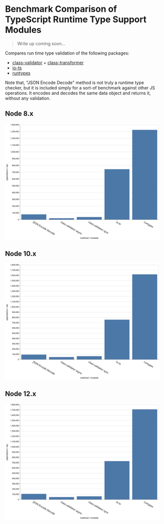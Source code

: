 # Benchmark Comparison of TypeScript Runtime Type Support Modules

> Write up coming soon...

Compares run time type validation of the following packages:

* [class-validator](https://github.com/typestack/class-validator) + [class-transformer](https://github.com/typestack/class-transformer)
* [io-ts](https://github.com/gcanti/io-ts)
* [runtypes](https://github.com/pelotom/runtypes)

Note that, "JSON Encode Decode" method is not truly a runtime type checker,
but it is included simply for a sort-of benchmark against other JS operations. It encodes and decodes
the same data object and returns it, without any validation.

## Node 8.x

![Bar Graph - Node 8.x](./results/bar-graph-8.x.svg)

## Node 10.x

![Bar Graph - Node 10.x](./results/bar-graph-10.x.svg)

## Node 12.x

![Bar Graph - Node 12.x](./results/bar-graph-12.x.svg)
